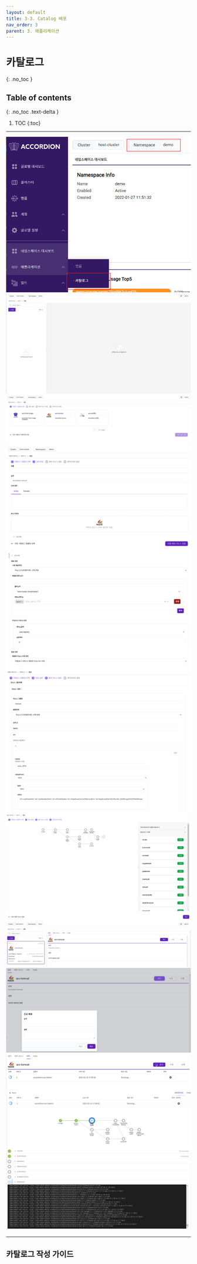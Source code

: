 ```yaml
---
layout: default
title: 3-3. Catalog 배포
nav_order: 3
parent: 3. 애플리케이션
---
```


# 카탈로그 
{: .no_toc }

## Table of contents
{: .no_toc .text-delta }

1. TOC
{:toc}

---

![deploy-001.png](/assets/images/application/catalog/deploy-001.png)
![deploy-002.png](/assets/images/application/catalog/deploy-002.png)
![deploy-003.png](/assets/images/application/catalog/deploy-003.png)
![deploy-004.png](/assets/images/application/catalog/deploy-004.png)
![deploy-005.png](/assets/images/application/catalog/deploy-005.png)
![deploy-006.png](/assets/images/application/catalog/deploy-006.png)
![deploy-007.png](/assets/images/application/catalog/deploy-007.png)
![deploy-008.png](/assets/images/application/catalog/deploy-008.png)
![deploy-009.png](/assets/images/application/catalog/deploy-009.png)
![deploy-010.png](/assets/images/application/catalog/deploy-010.png)
![deploy-011.png](/assets/images/application/catalog/deploy-011.png)






---

## 카탈로그 작성 가이드



